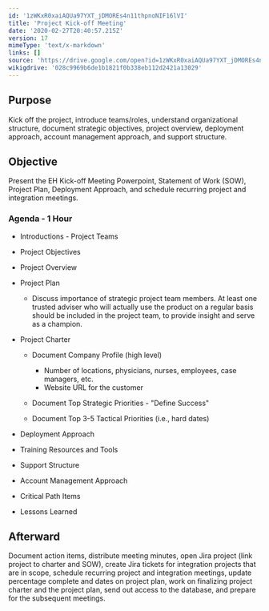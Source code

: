 ```yaml
---
id: '1zWKxR0xaiAQUa97YXT_jDMOREs4n11thpnoNIF16lVI'
title: 'Project Kick-off Meeting'
date: '2020-02-27T20:40:57.215Z'
version: 17
mimeType: 'text/x-markdown'
links: []
source: 'https://drive.google.com/open?id=1zWKxR0xaiAQUa97YXT_jDMOREs4n11thpnoNIF16lVI'
wikigdrive: '028c9969b6de1b1821f0b338eb112d2421a13029'
---
```

## Purpose

Kick off the project, introduce teams/roles, understand organizational structure, document strategic objectives, project overview, deployment approach, account management approach, and support structure.

## Objective

Present the EH Kick-off Meeting Powerpoint, Statement of Work (SOW), Project Plan, Deployment Approach, and schedule recurring project and integration meetings.

### Agenda - 1 Hour


* Introductions - Project Teams
* Project Objectives
* Project Overview
* Project Plan


   * Discuss importance of strategic project team members. At least one trusted adviser who will actually use the product on a regular basis should be included in the project team, to provide insight and serve as a champion.


* Project Charter


   * Document Company Profile (high level)




      * Number of locations, physicians, nurses, employees, case managers, etc.
      * Website URL for the customer




   * Document Top Strategic Priorities - "Define Success"
   * Document Top 3-5 Tactical Priorities (i.e., hard dates)


* Deployment Approach
* Training Resources and Tools
* Support Structure
* Account Management Approach
* Critical Path Items
* Lessons Learned


## Afterward

Document action items, distribute meeting minutes, open Jira project (link project to charter and SOW), create Jira tickets for integration projects that are in scope, schedule recurring project and integration meetings, update percentage complete and dates on project plan, work on finalizing project charter and the project plan, send out access to the database, and prepare for the subsequent meetings.
